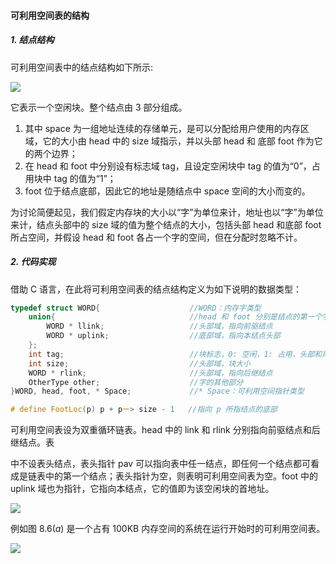 
#### 可利用空间表的结构

##### 1. 结点结构

可利用空间表中的结点结构如下所示:

![](https://gitee.com/mayundaze/img_bed/raw/master/20200706180415.png)

它表示一个空闲块。整个结点由 3 部分组成。

1. 其中 space 为一组地址连续的存储单元，是可以分配给用户使用的内存区域，它的大小由 head 中的 size 域指示，并以头部 head 和 底部 foot 作为它的两个边界；
2. 在 head 和 foot 中分别设有标志域 tag，且设定空闲块中 tag 的值为“0”，占用块中 tag 的值为“1”；
3. foot 位于结点底部，因此它的地址是随结点中 space 空间的大小而变的。

为讨论简便起见，我们假定内存块的大小以“字”为单位来计，地址也以“字”为单位来计，结点头部中的 size 域的值为整个结点的大小，包括头部 head 和底部 foot 所占空间，并假设 head 和 foot 各占一个字的空间，但在分配时忽略不计。

##### 2. 代码实现

借助 C 语言，在此将可利用空间表的结点结构定义为如下说明的数据类型：

```cpp
typedef struct WORD{                    //WORD：内存字类型
    union{                              //head 和 foot 分别是结点的第一个字和最后的字
        WORD * llink;                   //头部域，指向前驱结点
        WORD * uplink;                  //底部域，指向本结点头部
    };
    int tag;                            //块标志，0: 空闲，1: 占用，头部和尾部均有。
    int size;                           //头部域，块大小
    WORD * rlink;                       //头部域，指向后继结点 
    OtherType other;                    //字的其他部分
}WORD, head, foot, * Space;             //* Space：可利用空间指针类型

# define FootLoc(p) p + pー> size - 1   //指向 p 所指结点的底部
```

可利用空间表设为双重循环链表。head 中的 link 和 rlink 分别指向前驱结点和后继结点。表

中不设表头结点，表头指针 pav 可以指向表中任一结点，即任何一个结点都可看成是链表中的第一个结点；表头指针为空，则表明可利用空间表为空。foot 中的 uplink 域也为指针，它指向本结点，它的值即为该空闲块的首地址。

![](https://gitee.com/mayundaze/img_bed/raw/master/20200706182909.png)

例如图 $8.6(a)$ 是一个占有 100KB 内存空间的系统在运行开始时的可利用空间表。

![](https://gitee.com/mayundaze/img_bed/raw/master/20200707095552.png)
